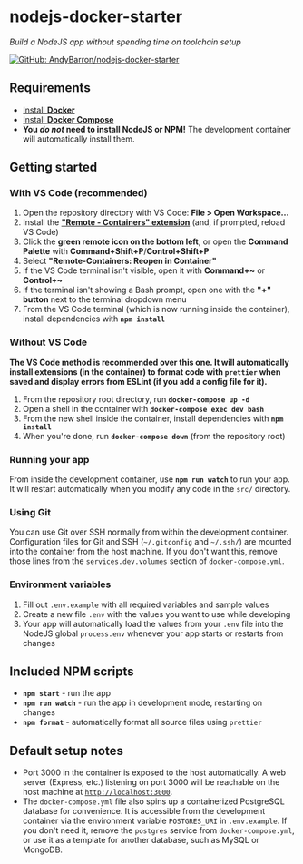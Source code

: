 # nodejs-docker-starter

_Build a NodeJS app without spending time on toolchain setup_

[![GitHub: AndyBarron/nodejs-docker-starter][github-badge]][github-link]

## Requirements

- [Install **Docker**](https://docs.docker.com/install/)
- [Install **Docker Compose**](https://docs.docker.com/compose/install/)
- **You _do not_ need to install NodeJS or NPM!** The development container
  will automatically install them.

## Getting started

### With VS Code (recommended)

1. Open the repository directory with VS Code: **File > Open Workspace...**
2. Install the [**"Remote - Containers" extension**][remote-containers-ext]
   (and, if prompted, reload VS Code)
3. Click the **green remote icon on the bottom left**, or open the
   **Command Palette** with **Command+Shift+P**/**Control+Shift+P**
4. Select **"Remote-Containers: Reopen in Container"**
5. If the VS Code terminal isn't visible, open it with **Command+~** or
   **Control+~**
6. If the terminal isn't showing a Bash prompt, open one with the
   **"+" button** next to the terminal dropdown menu
7. From the VS Code terminal (which is now running inside the container),
   install dependencies with **`npm install`**

### Without VS Code

**The VS Code method is recommended over this one. It will automatically
install extensions (in the container) to format code with `prettier`
when saved and display errors from ESLint (if you add a config file for
it).**

1. From the repository root directory, run **`docker-compose up -d`**
2. Open a shell in the container with
   **`docker-compose exec dev bash`**
3. From the new shell inside the container, install dependencies with
   **`npm install`**
4. When you're done, run **`docker-compose down`** (from the repository
   root)

### Running your app

From inside the development container, use **`npm run watch`** to run your
app. It will restart automatically when you modify any code in the `src/`
directory.

### Using Git

You can use Git over SSH normally from within the development container.
Configuration files for Git and SSH (`~/.gitconfig` and `~/.ssh/`) are
mounted into the container from the host machine. If you don't want this,
remove those lines from the `services.dev.volumes` section of
`docker-compose.yml`.

### Environment variables

1. Fill out `.env.example` with all required variables and sample values
2. Create a new file `.env` with the values you want to use while developing
3. Your app will automatically load the values from your `.env` file into the
   NodeJS global `process.env` whenever your app starts or restarts from
   changes

## Included NPM scripts

- **`npm start`** - run the app
- **`npm run watch`** - run the app in development mode, restarting on changes
- **`npm format`** - automatically format all source files using `prettier`

## Default setup notes

- Port 3000 in the container is exposed to the host automatically. A
  web server (Express, etc.) listening on port 3000 will be reachable
  on the host machine at [`http://localhost:3000`](http://localhost:3000).
- The `docker-compose.yml` file also spins up a containerized PostgreSQL
  database for convenience. It is accessible from the development container
  via the environment variable `POSTGRES_URI` in `.env.example`. If you don't
  need it, remove the `postgres` service from `docker-compose.yml`, or use it
  as a template for another database, such as MySQL or MongoDB.

[github-badge]: https://img.shields.io/badge/GitHub-AndyBarron/nodejs--docker--starter-informational?logo=github&style=flat-square
[github-link]: https://github.com/AndyBarron/nodejs-docker-starter
[remote-containers-ext]: https://marketplace.visualstudio.com/items?itemName=ms-vscode-remote.remote-containers
